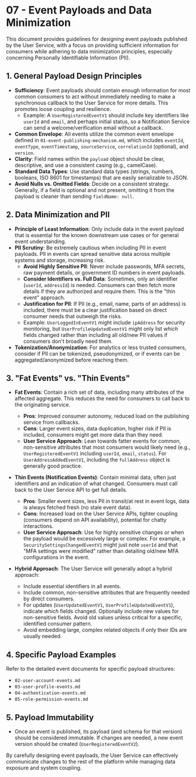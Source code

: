 # 07 - Event Payloads and Data Minimization

This document provides guidelines for designing event payloads published by the User Service, with a focus on providing sufficient information for consumers while adhering to data minimization principles, especially concerning Personally Identifiable Information (PII).

## 1. General Payload Design Principles

*   **Sufficiency**: Event payloads should contain enough information for most common consumers to act without immediately needing to make a synchronous callback to the User Service for more details. This promotes loose coupling and resilience.
    *   Example: A `UserRegisteredEventV1` should include key identifiers like `userId` and `email`, and perhaps initial status, so a Notification Service can send a welcome/verification email without a callback.
*   **Common Envelope**: All events utilize the common event envelope defined in `01-event-publishing-mechanism.md`, which includes `eventId`, `eventType`, `eventTimestamp`, `sourceService`, `correlationId` (optional), and `version`.
*   **Clarity**: Field names within the `payload` object should be clear, descriptive, and use a consistent casing (e.g., camelCase).
*   **Standard Data Types**: Use standard data types (strings, numbers, booleans, ISO 8601 for timestamps) that are easily serializable to JSON.
*   **Avoid Nulls vs. Omitted Fields**: Decide on a consistent strategy. Generally, if a field is optional and not present, omitting it from the payload is cleaner than sending `fieldName: null`.

## 2. Data Minimization and PII

*   **Principle of Least Information**: Only include data in the event payload that is essential for the known downstream use cases or for general event understanding.
*   **PII Scrutiny**: Be extremely cautious when including PII in event payloads. PII in events can spread sensitive data across multiple systems and storage, increasing risk.
    *   **Avoid Highly Sensitive PII**: Never include passwords, MFA secrets, raw payment details, or government ID numbers in event payloads.
    *   **Consider Identifiers vs. Full Data**: Sometimes, only an identifier (`userId`, `addressId`) is needed. Consumers can then fetch more details if they are authorized and require them. This is the "thin event" approach.
    *   **Justification for PII**: If PII (e.g., email, name, parts of an address) is included, there must be a clear justification based on direct consumer needs that outweigh the risks.
    *   Example: `UserLoggedInEventV1` might include `ipAddress` for security monitoring, but `UserProfileUpdatedEventV1` might only list *which* fields changed rather than including all old/new PII values if consumers don't broadly need them.
*   **Tokenization/Anonymization**: For analytics or less trusted consumers, consider if PII can be tokenized, pseudonymized, or if events can be aggregated/anonymized before reaching them.

## 3. "Fat Events" vs. "Thin Events"

*   **Fat Events**: Contain a rich set of data, including many attributes of the affected aggregate. This reduces the need for consumers to call back to the originating service.
    *   **Pros**: Improved consumer autonomy, reduced load on the publishing service from callbacks.
    *   **Cons**: Larger event sizes, data duplication, higher risk if PII is included, consumers might get more data than they need.
    *   **User Service Approach**: Lean towards fatter events for common, non-sensitive attributes that most consumers would likely need (e.g., `UserRegisteredEventV1` including `userId`, `email`, `status`). For `UserAddressAddedEventV1`, including the `fullAddress` object is generally good practice.

*   **Thin Events (Notification Events)**: Contain minimal data, often just identifiers and an indication of what changed. Consumers must call back to the User Service API to get full details.
    *   **Pros**: Smaller event sizes, less PII in transit/at rest in event logs, data is always fetched fresh (no stale event data).
    *   **Cons**: Increased load on the User Service APIs, tighter coupling (consumers depend on API availability), potential for chatty interactions.
    *   **User Service Approach**: Use for highly sensitive changes or when the payload would be excessively large or complex. For example, a `SecuritySettingsChangedEventV1` might just note `userId` and that "MFA settings were modified" rather than detailing old/new MFA configurations in the event.

*   **Hybrid Approach**: The User Service will generally adopt a hybrid approach:
    *   Include essential identifiers in all events.
    *   Include common, non-sensitive attributes that are frequently needed by direct consumers.
    *   For updates (`UserUpdatedEventV1`, `UserProfileUpdatedEventV1`), indicate *which* fields changed. Optionally include new values for non-sensitive fields. Avoid old values unless critical for a specific, identified consumer pattern.
    *   Avoid embedding large, complex related objects if only their IDs are usually needed.

## 4. Specific Payload Examples

Refer to the detailed event documents for specific payload structures:
*   `02-user-account-events.md`
*   `03-user-profile-events.md`
*   `04-authentication-events.md`
*   `05-role-permission-events.md`

## 5. Payload Immutability

*   Once an event is published, its payload (and schema for that version) should be considered immutable. If changes are needed, a new event version should be created (`UserRegisteredEventV2`).

By carefully designing event payloads, the User Service can effectively communicate changes to the rest of the platform while managing data exposure and system coupling.
